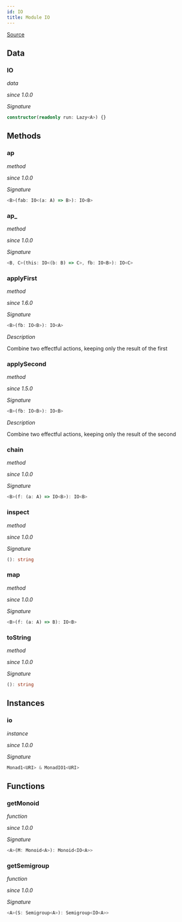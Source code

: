 ```yaml
---
id: IO
title: Module IO
---
```


[Source](https://github.com/gcanti/fp-ts/blob/master/src/IO.ts)

## Data

### IO

_data_

_since 1.0.0_

_Signature_

```ts
constructor(readonly run: Lazy<A>) {}
```

## Methods

### ap

_method_

_since 1.0.0_

_Signature_

```ts
<B>(fab: IO<(a: A) => B>): IO<B>
```

### ap\_

_method_

_since 1.0.0_

_Signature_

```ts
<B, C>(this: IO<(b: B) => C>, fb: IO<B>): IO<C>
```

### applyFirst

_method_

_since 1.6.0_

_Signature_

```ts
<B>(fb: IO<B>): IO<A>
```

_Description_

Combine two effectful actions, keeping only the result of the first

### applySecond

_method_

_since 1.5.0_

_Signature_

```ts
<B>(fb: IO<B>): IO<B>
```

_Description_

Combine two effectful actions, keeping only the result of the second

### chain

_method_

_since 1.0.0_

_Signature_

```ts
<B>(f: (a: A) => IO<B>): IO<B>
```

### inspect

_method_

_since 1.0.0_

_Signature_

```ts
(): string
```

### map

_method_

_since 1.0.0_

_Signature_

```ts
<B>(f: (a: A) => B): IO<B>
```

### toString

_method_

_since 1.0.0_

_Signature_

```ts
(): string
```

## Instances

### io

_instance_

_since 1.0.0_

_Signature_

```ts
Monad1<URI> & MonadIO1<URI>
```

## Functions

### getMonoid

_function_

_since 1.0.0_

_Signature_

```ts
<A>(M: Monoid<A>): Monoid<IO<A>>
```

### getSemigroup

_function_

_since 1.0.0_

_Signature_

```ts
<A>(S: Semigroup<A>): Semigroup<IO<A>>
```
